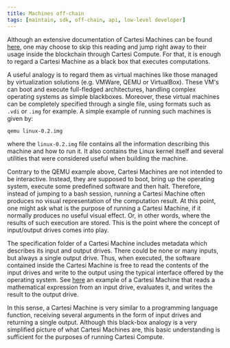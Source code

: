 ```yaml
---
title: Machines off-chain
tags: [maintain, sdk, off-chain, api, low-level developer]
---
```


Although an extensive documentation of Cartesi Machines can be found [here](../machine/intro.md), one may choose to skip this reading and jump right away to their usage inside the blockchain through Cartesi Compute. For that, it is enough to regard a Cartesi Machine as a black box that executes computations.

A useful analogy is to regard them as virtual machines like those managed by virtualization solutions (e.g. VMWare, QEMU or VirtualBox). These VM's  can boot and execute full-fledged architectures, handling complex operating systems as simple blackboxes. Moreover, these virtual machines can be completely specified through a single file, using formats such as `.vdi` or `.img` for example. A simple example of running such machines is given by:
```
qemu linux-0.2.img
```
where the `linux-0.2.img` file contains all the information describing this machine and how to run it. It also contains the Linux kernel itself and several utilities that were considered useful when building the machine.

Contrary to the QEMU example above, Cartesi Machines are not intended to be interactive. Instead, they are supposed to boot, bring up the operating system, execute some predefined software and then halt. Therefore, instead of jumping to a bash session, running a Cartesi Machine often produces no visual representation of the computation result. At this point, one might ask what is the purpose of running a Cartesi Machine, if it normally produces no useful visual effect. Or, in other words, where the results of such execution are stored. This is the point where the concept of input/output drives comes into play.

The specification folder of a Cartesi Machine includes metadata which describes its input and output drives. There could be none or many inputs, but always a single output drive. Thus, when executed, the software contained inside the Cartesi Machine is free to read the contents of the input drives and write to the output using the typical interface offered by the operating system. See [here](../machine/host/cmdline.md#cartesi-machine-templates) an example of a Cartesi Machine that reads a mathematical expression from an input drive, evaluates it, and writes the result to the output drive.

In this sense, a Cartesi Machine is very similar to a programming language function, receiving several arguments in the form of input drives and returning a single output. Although this black-box analogy is a very simplified picture of what Cartesi Machines are, this basic understanding is sufficient for the purposes of running Cartesi Compute.
